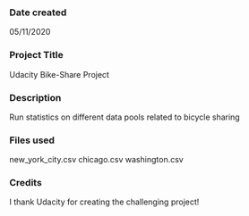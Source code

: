 ### Date created
05/11/2020

### Project Title
Udacity Bike-Share Project 

### Description
Run statistics on different data pools related to bicycle sharing  

### Files used

new_york_city.csv
chicago.csv
washington.csv

### Credits

I thank Udacity for creating the challenging project!

